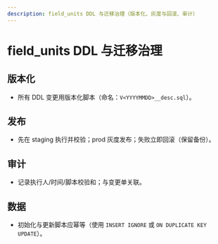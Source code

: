 ```yaml
---
description: field_units DDL 与迁移治理（版本化、灰度与回滚、审计）
---
```

# field_units DDL 与迁移治理

## 版本化
- 所有 DDL 变更用版本化脚本（命名：`V<YYYYMMDD>__desc.sql`）。

## 发布
- 先在 staging 执行并校验；prod 灰度发布；失败立即回滚（保留备份）。

## 审计
- 记录执行人/时间/脚本校验和；与变更单关联。

## 数据
- 初始化与更新脚本应幂等（使用 `INSERT IGNORE` 或 `ON DUPLICATE KEY UPDATE`）。